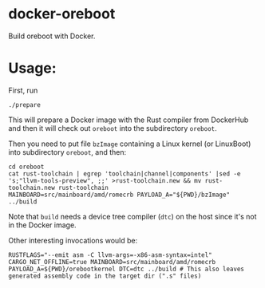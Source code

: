 # docker-oreboot

Build oreboot with Docker.

# Usage:

First, run

    ./prepare

This will prepare a Docker image with the Rust compiler from DockerHub and then it will check out `oreboot` into the subdirectory `oreboot`.

Then you need to put file `bzImage` containing a Linux kernel (or LinuxBoot) into subdirectory `oreboot`, and then:

    cd oreboot
    cat rust-toolchain | egrep 'toolchain|channel|components' |sed -e 's;"llvm-tools-preview", ;;' >rust-toolchain.new && mv rust-toolchain.new rust-toolchain
    MAINBOARD=src/mainboard/amd/romecrb PAYLOAD_A="${PWD}/bzImage" ../build

Note that `build` needs a device tree compiler (`dtc`) on the host since it's not in the Docker image.

Other interesting invocations would be:

    RUSTFLAGS="--emit asm -C llvm-args=-x86-asm-syntax=intel" CARGO_NET_OFFLINE=true MAINBOARD=src/mainboard/amd/romecrb PAYLOAD_A=${PWD}/orebootkernel DTC=dtc ../build # This also leaves generated assembly code in the target dir (".s" files)
